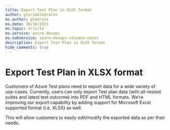 ```yaml
---
title: Export Test Plan in XLSX format
author: gloridelmorales
ms.author: glmorale
ms.date: 10/16/2023
ms.topic: article
ms.service: azure-devops
ms.subservice: azure-devops-release-notes
description: Export Test Plan in XLSX format
hide_comments: true
---
```


# Export Test Plan in XLSX format

Customers of Azure Test plans need to export data for a wide variety of use-cases. Currently, users can only export Test plan data (with all nested suites and latest test outcome) into PDF and HTML formats. We’re improving our export capability by adding support for Microsoft Excel supported format (i.e. XLSX) as well.  

This will allow customers to easily edit/modify the exported data as per their needs.
